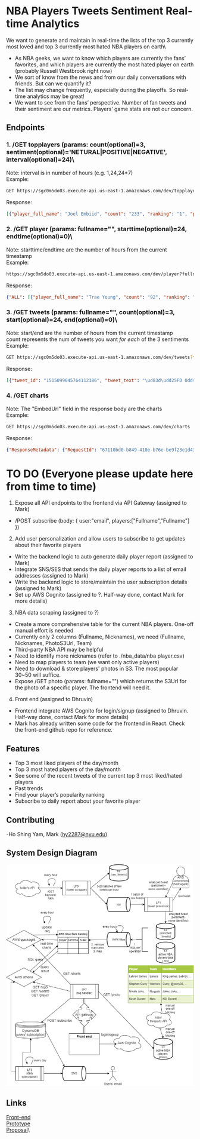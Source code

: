# NBA Players Tweets Sentiment Real-time Analytics
We want to generate and maintain in real-time the lists of the top 3 currently most loved and top 3 currently most hated NBA players on earth\

- As NBA geeks, we want to know which players are currently the fans’ favorites, and which players are currently the most hated player on earth (probably Russell Westbrook right now)
- We sort of know from the news and from our daily conversations with friends. But can we quantify it?
- The list may change frequently, especially during the playoffs. So real-time analytics may be great!
- We want to see from the fans’ perspective. Number of fan tweets and their sentiment are our metrics. Players’ game stats are not our concern.

## Endpoints
### 1. /GET topplayers (params: count(optional)=3, sentiment(optional)='NETURAL|POSITIVE|NEGATIVE', interval(optional)=24)\
Note: interval is in number of hours (e.g. 1,24,24*7)\
Example:
```bash
GET https://sgc0m5do03.execute-api.us-east-1.amazonaws.com/dev/topplayers?interval=24&count=3
```
Response:
```json
[{"player_full_name": "Joel Embiid", "count": "233", "ranking": "1", "past_count": "584", "past_ranking": "5"}, {"player_full_name": "LeBron James", "count": "159", "ranking": "2", "past_count": "1115", "past_ranking": "1"}, {"player_full_name": "Paul George", "count": "138", "ranking": "3", "past_count": "14", "past_ranking": "86"}]
```
### 2. /GET player (params: fullname="", starttime(optional)=24, endtime(optional)=0)\
Note: starttime/endtime are the number of hours from the current timestamp\
Example: 
```bash
https://sgc0m5do03.execute-api.us-east-1.amazonaws.com/dev/player?fullname=Trae%20Young&starttime=1000&endtime=0
```
Response:
```json
{"ALL": [{"player_full_name": "Trae Young", "count": "92", "ranking": "6"}], "POSITIVE": [{"player_full_name": "Trae Young", "count": "11", "ranking": "5"}], "NEGATIVE": [{"player_full_name": "Trae Young", "count": "10", "ranking": "6"}], "NEUTRAL": [{"player_full_name": "Trae Young", "count": "68", "ranking": "6"}]}
```

### 3. /GET tweets (params: fullname="", count(optional)=3, start(optional)=24, end(optional)=0)\
Note: start/end are the number of hours from the current timestamp\
count represents the num of tweets you want *for each* of the 3 sentiments\
Example: 
```bash
GET https://sgc0m5do03.execute-api.us-east-1.amazonaws.com/dev/tweets?fullname=Trae%20Young&count=1
```
Response:
```json
[{"tweet_id": "1515099645764112386", "tweet_text": "\ud83d\udd25FD Odds Boost\ud83d\udd25\n\nI\u2019m really liking the value on both of these odds boosts! Garland has been on fire and Young is do for a bounce back game. \n\n#NBA #NBApicks #BasketballPicks #FreePicks #SportsBetting #SportsPicks #Betting #WinningPicks #GamblingTwitter #bettingtwitter https://t.co/5m3YYDu8F8", "sentiment": "POSITIVE", "created_at": "2022-04-15 22:47:59.000", "player_full_name": "Trae Young"}, {"tweet_id": "1515098758526214147", "tweet_text": "Picks for tonight: \nDarius Garland over 42 fantasy score\nBrandon Ingram over 23.5 points\nKevin Love over 7 rebounds\nTrae Young over 29.5 points\nCan also play Embiid .5 points if you haven\u2019t yet\n\n#nba #GamblingTwitter #nbabets #PrizePicks #nbaprops", "sentiment": "NEUTRAL", "created_at": "2022-04-15 22:44:27.000", "player_full_name": "Trae Young"}, {"tweet_id": "1515090073691193344", "tweet_text": "@IcecxldTony @Clippersia @LegendOfWinning Trae is the worst defender in the league PG13 is a consistent all nba defensive team level defender and a better shooter then Trae", "sentiment": "NEGATIVE", "created_at": "2022-04-15 22:09:57.000", "player_full_name": "Trae Young"}]
```
### 4. /GET charts
Note: The "EmbedUrl" field in the response body are the charts\
Example: 
```bash
GET https://sgc0m5do03.execute-api.us-east-1.amazonaws.com/dev/charts
```
Response:
```json
{"ResponseMetadata": {"RequestId": "67110bd0-b849-410e-b76e-be9f23e1d437", "HTTPStatusCode": 200, "HTTPHeaders": {"date": "Wed, 27 Apr 2022 18:56:23 GMT", "content-type": "application/json", "content-length": "1050", "connection": "keep-alive", "x-amzn-requestid": "67110bd0-b849-410e-b76e-be9f23e1d437"}, "RetryAttempts": 0}, "Status": 200, "EmbedUrl": "https://us-east-1.quicksight.aws.amazon.com/embed/2bce86dc541b42ae862ed56a6e1b3fd7/dashboards/6ccb3230-44ce-4c47-af10-ae80c12bd1fc?code=AYABePmKSmoiybgUX2WNUWgnt8kAAAABAAdhd3Mta21zAEthcm46YXdzOmttczp1cy1lYXN0LTE6MjU5NDgwNDYyMTMyOmtleS81NGYwMjdiYy03MDJhLTQxY2YtYmViNS0xNDViOTExNzFkYzMAuAECAQB4EeOLgrUr51nsHbjCawUUKjOqEm284CNxqOjvtm6TGiwBvsw5Yp3Tj9GiOQRSPESBUgAAAH4wfAYJKoZIhvcNAQcGoG8wbQIBADBoBgkqhkiG9w0BBwEwHgYJYIZIAWUDBAEuMBEEDGfAu5wXgkwVkTSuhwIBEIA7_3u0qIAib9yak3xjmEJfsgBUUA_xwEe3lKS-vbEgYGMD5VlFicURTodn-HivpZISUgby_EEJFwlUC9ECAAAAAAwAABAAAAAAAAAAAAAAAAAA753TwOou0hexFjEP8u2LFf____8AAAABAAAAAAAAAAAAAAABAAAA5fQZQiNrJIodzYnEJz4h0cN4S5RxVsTelUt8KwVQJCOnOExryciFIO97qvz78R0HqxtCSK3jaQOQt67ZCpc6fB4Fc7IMriqAa9y4nBSSeRTljLSTy9nfS3T4AcMdAtO65W_VD_uaEvy_KRfY-LqttPcJdmLUTdq7rVTPw9aFI5j6o_pinI30GHsLiCXHSi4Mg9yU2umc9vcGhc7CoRG6gvp-NHZjAauyaL7suZcda4B6X8SbaJXZyIj-VurFR51SepIB5AfzGk65S869G1Q_im_CPykbCyUQdDg4vGHHy7-XTBh_ZO2tWKe40D1nUn1ZIqqBsU-F&identityprovider=quicksight&isauthcode=true", "RequestId": "67110bd0-b849-410e-b76e-be9f23e1d437"}
```
# TO DO (Everyone please update here from time to time)
1. Expose all API endpoints to the frontend via API Gateway (assigned to Mark)
- /POST subscribe (body: { user:"email", players:["Fullname","Fullname"] })
2. Add user personalization and allow users to subscribe to get updates about their favorite players 
- Write the backend logic to auto generate daily player report (assigned to Mark)
- Integrate SNS/SES that sends the daily player reports to a list of email addresses (assigned to Mark)
- Write the backend logic to store/maintain the user subscription details (assigned to Mark)
- Set up AWS Cognito (assigned to ?. Half-way done, contact Mark for more details)
3. NBA data scraping (assigned to ?)
- Create a more comprehensive table for the current NBA players. One-off manual effort is needed
- Currently only 2 columns (Fullname, Nicknames), we need (Fullname, Nicknames, PhotoS3Url, Team)
- Third-party NBA API may be helpful
- Need to identify more nicknames (refer to ./nba_data/nba player.csv)
- Need to map players to team (we want only active players) 
- Need to download & store players' photos in S3. The most popular 30~50 will suffice. 
- Expose /GET photo (params: fullname="") which returns the S3Url for the photo of a specific player. The frontend will need it.
4. Front end (assigned to Dhruvin)
- Frontend integrate AWS Cognito for login/signup (assigned to Dhruvin. Half-way done, contact Mark for more details)
- Mark has already written some code for the frontend in React. Check the front-end github repo for reference.



## Features
- Top 3 most liked players of the day/month
- Top 3 most hated players of the day/month
- See some of the recent tweets of the current top 3 most liked/hated players
- Past trends
- Find your player’s popularity ranking
- Subscribe to daily report about your favorite player

## Contributing
-Ho Shing Yam, Mark (hy2287@nyu.edu)

## System Design Diagram
![plot](./nyucloudfinalproj.drawio.png)

## Links
[Front-end](https://nyu-final-proj-front-end.s3.amazonaws.com/index.html)\
[Prototype](https://marvelapp.com/prototype/7f6c532/screen/85969524)\
[Proposal](https://docs.google.com/document/d/1wvxu2ikUTOj7Iv4xydZlQcTS5IZ8J3_aaN4Ehx_FBcE/edit)\
